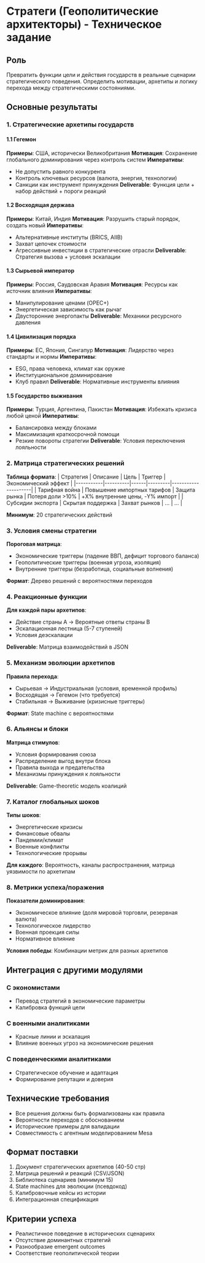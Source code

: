 # Стратеги (Геополитические архитекторы) - Техническое задание

## Роль
Превратить функции цели и действия государств в реальные сценарии стратегического поведения. Определить мотивации, архетипы и логику перехода между стратегическими состояниями.

## Основные результаты

### 1. Стратегические архетипы государств

#### 1.1 Гегемон
**Примеры**: США, исторически Великобритания
**Мотивация**: Сохранение глобального доминирования через контроль систем
**Императивы**:
- Не допустить равного конкурента
- Контроль ключевых ресурсов (валюта, энергия, технологии)
- Санкции как инструмент принуждения
**Deliverable**: Функция цели + набор действий + пороги реакций

#### 1.2 Восходящая держава
**Примеры**: Китай, Индия
**Мотивация**: Разрушить старый порядок, создать новый
**Императивы**:
- Альтернативные институты (BRICS, AIIB)
- Захват цепочек стоимости
- Агрессивные инвестиции в стратегические отрасли
**Deliverable**: Стратегия вызова + условия эскалации

#### 1.3 Сырьевой император
**Примеры**: Россия, Саудовская Аравия
**Мотивация**: Ресурсы как источник влияния
**Императивы**:
- Манипулирование ценами (OPEC+)
- Энергетическая зависимость как рычаг
- Двусторонние энергопакты
**Deliverable**: Механики ресурсного давления

#### 1.4 Цивилизация порядка
**Примеры**: ЕС, Япония, Сингапур
**Мотивация**: Лидерство через стандарты и нормы
**Императивы**:
- ESG, права человека, климат как оружие
- Институциональное доминирование
- Клуб правил
**Deliverable**: Нормативные инструменты влияния

#### 1.5 Государство выживания
**Примеры**: Турция, Аргентина, Пакистан
**Мотивация**: Избежать кризиса любой ценой
**Императивы**:
- Балансировка между блоками
- Максимизация краткосрочной помощи
- Резкие повороты стратегии
**Deliverable**: Условия переключения лояльности

### 2. Матрица стратегических решений

**Таблица формата**:
| Стратегия | Описание | Цель | Триггер | Экономический эффект |
|-----------|----------|------|---------|---------------------|
| Тарифная война | Повышение импортных тарифов | Защита рынка | Потеря доли >10% | +X% внутренние цены, -Y% импорт |
| Субсидии экспорта | Скрытая поддержка | Захват рынков | ... | ... |

**Минимум**: 20 стратегических действий

### 3. Условия смены стратегии

**Пороговая матрица**:
- Экономические триггеры (падение ВВП, дефицит торгового баланса)
- Геополитические триггеры (военная угроза, изоляция)
- Внутренние триггеры (безработица, социальные волнения)

**Формат**: Дерево решений с вероятностями переходов

### 4. Реакционные функции

**Для каждой пары архетипов**:
- Действие страны A → Вероятные ответы страны B
- Эскалационная лестница (5-7 ступеней)
- Условия деэскалации

**Deliverable**: Матрица взаимодействий в JSON

### 5. Механизм эволюции архетипов

**Правила перехода**:
- Сырьевая → Индустриальная (условия, временной профиль)
- Восходящая → Гегемон (что требуется)
- Стабильная → Выживание (кризисные триггеры)

**Формат**: State machine с вероятностями

### 6. Альянсы и блоки

**Матрица стимулов**:
- Условия формирования союза
- Распределение выгод внутри блока
- Правила выхода и предательства
- Механизмы принуждения к лояльности

**Deliverable**: Game-theoretic модель коалиций

### 7. Каталог глобальных шоков

**Типы шоков**:
- Энергетические кризисы
- Финансовые обвалы
- Пандемии/климат
- Военные конфликты
- Технологические прорывы

**Для каждого**: Вероятность, каналы распространения, матрица уязвимости по архетипам

### 8. Метрики успеха/поражения

**Показатели доминирования**:
- Экономическое влияние (доля мировой торговли, резервная валюта)
- Технологическое лидерство
- Военная проекция силы
- Нормативное влияние

**Условия победы**: Комбинации метрик для разных архетипов

## Интеграция с другими модулями

### С экономистами
- Перевод стратегий в экономические параметры
- Калибровка функций цели

### С военными аналитиками
- Красные линии и эскалация
- Влияние военных угроз на экономические решения

### С поведенческими аналитиками
- Стратегическое обучение и адаптация
- Формирование репутации и доверия

## Технические требования
- Все решения должны быть формализованы как правила
- Вероятности переходов с обоснованием
- Исторические примеры для валидации
- Совместимость с агентным моделированием Mesa

## Формат поставки
1. Документ стратегических архетипов (40-50 стр)
2. Матрица решений и реакций (CSV/JSON)
3. Библиотека сценариев (минимум 15)
4. State machines для эволюции (псевдокод)
5. Калибровочные кейсы из истории
6. Интеграционная спецификация

## Критерии успеха
- Реалистичное поведение в исторических сценариях
- Отсутствие доминантных стратегий
- Разнообразие emergent outcomes
- Соответствие геополитической теории
